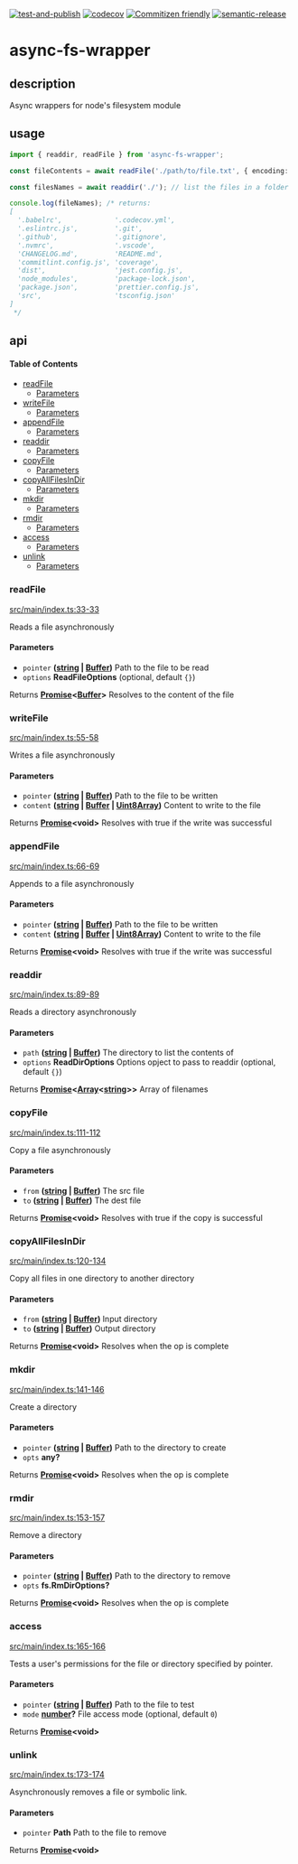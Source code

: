 [![test-and-publish](https://github.com/bbeesley/async-fs/actions/workflows/test-and-publish.yml/badge.svg)](https://github.com/bbeesley/async-fs/actions/workflows/test-and-publish.yml) [![codecov](https://codecov.io/gh/bbeesley/async-fs/branch/master/graph/badge.svg)](https://codecov.io/gh/bbeesley/async-fs) [![Commitizen friendly](https://img.shields.io/badge/commitizen-friendly-brightgreen.svg)](http://commitizen.github.io/cz-cli/) [![semantic-release](https://img.shields.io/badge/%20%20%F0%9F%93%A6%F0%9F%9A%80-semantic--release-e10079.svg)](https://github.com/semantic-release/semantic-release)

# async-fs-wrapper

## description

Async wrappers for node's filesystem module

## usage

```typescript
import { readdir, readFile } from 'async-fs-wrapper';

const fileContents = await readFile('./path/to/file.txt', { encoding: 'utf8' }); // get the content of a file

const filesNames = await readdir('./'); // list the files in a folder

console.log(fileNames); /* returns:
[
  '.babelrc',             '.codecov.yml',
  '.eslintrc.js',         '.git',
  '.github',              '.gitignore',
  '.nvmrc',               '.vscode',
  'CHANGELOG.md',         'README.md',
  'commitlint.config.js', 'coverage',
  'dist',                 'jest.config.js',
  'node_modules',         'package-lock.json',
  'package.json',         'prettier.config.js',
  'src',                  'tsconfig.json'
]
 */
```

## api

<!-- Generated by documentation.js. Update this documentation by updating the source code. -->

#### Table of Contents

*   [readFile](#readfile)
    *   [Parameters](#parameters)
*   [writeFile](#writefile)
    *   [Parameters](#parameters-1)
*   [appendFile](#appendfile)
    *   [Parameters](#parameters-2)
*   [readdir](#readdir)
    *   [Parameters](#parameters-3)
*   [copyFile](#copyfile)
    *   [Parameters](#parameters-4)
*   [copyAllFilesInDir](#copyallfilesindir)
    *   [Parameters](#parameters-5)
*   [mkdir](#mkdir)
    *   [Parameters](#parameters-6)
*   [rmdir](#rmdir)
    *   [Parameters](#parameters-7)
*   [access](#access)
    *   [Parameters](#parameters-8)
*   [unlink](#unlink)
    *   [Parameters](#parameters-9)

### readFile

[src/main/index.ts:33-33](https://github.com/bbeesley/async-fs-wrapper/blob/bf7a5eda036bf91d95c80eb0018d37b6e466103e/src/main/index.ts#L33-L33 "Source code on GitHub")

Reads a file asynchronously

#### Parameters

*   `pointer` **([string](https://developer.mozilla.org/docs/Web/JavaScript/Reference/Global_Objects/String) | [Buffer](https://nodejs.org/api/buffer.html))** Path to the file to be read
*   `options` **ReadFileOptions**  (optional, default `{}`)

Returns **[Promise](https://developer.mozilla.org/docs/Web/JavaScript/Reference/Global_Objects/Promise)<[Buffer](https://nodejs.org/api/buffer.html)>** Resolves to the content of the file

### writeFile

[src/main/index.ts:55-58](https://github.com/bbeesley/async-fs-wrapper/blob/bf7a5eda036bf91d95c80eb0018d37b6e466103e/src/main/index.ts#L55-L58 "Source code on GitHub")

Writes a file asynchronously

#### Parameters

*   `pointer` **([string](https://developer.mozilla.org/docs/Web/JavaScript/Reference/Global_Objects/String) | [Buffer](https://nodejs.org/api/buffer.html))** Path to the file to be written
*   `content` **([string](https://developer.mozilla.org/docs/Web/JavaScript/Reference/Global_Objects/String) | [Buffer](https://nodejs.org/api/buffer.html) | [Uint8Array](https://developer.mozilla.org/docs/Web/JavaScript/Reference/Global_Objects/Uint8Array))** Content to write to the file

Returns **[Promise](https://developer.mozilla.org/docs/Web/JavaScript/Reference/Global_Objects/Promise)\<void>** Resolves with true if the write was successful

### appendFile

[src/main/index.ts:66-69](https://github.com/bbeesley/async-fs-wrapper/blob/bf7a5eda036bf91d95c80eb0018d37b6e466103e/src/main/index.ts#L66-L69 "Source code on GitHub")

Appends to a file asynchronously

#### Parameters

*   `pointer` **([string](https://developer.mozilla.org/docs/Web/JavaScript/Reference/Global_Objects/String) | [Buffer](https://nodejs.org/api/buffer.html))** Path to the file to be written
*   `content` **([string](https://developer.mozilla.org/docs/Web/JavaScript/Reference/Global_Objects/String) | [Buffer](https://nodejs.org/api/buffer.html) | [Uint8Array](https://developer.mozilla.org/docs/Web/JavaScript/Reference/Global_Objects/Uint8Array))** Content to write to the file

Returns **[Promise](https://developer.mozilla.org/docs/Web/JavaScript/Reference/Global_Objects/Promise)\<void>** Resolves with true if the write was successful

### readdir

[src/main/index.ts:89-89](https://github.com/bbeesley/async-fs-wrapper/blob/bf7a5eda036bf91d95c80eb0018d37b6e466103e/src/main/index.ts#L89-L89 "Source code on GitHub")

Reads a directory asynchronously

#### Parameters

*   `path` **([string](https://developer.mozilla.org/docs/Web/JavaScript/Reference/Global_Objects/String) | [Buffer](https://nodejs.org/api/buffer.html))** The directory to list the contents of
*   `options` **ReadDirOptions** Options opject to pass to readdir (optional, default `{}`)

Returns **[Promise](https://developer.mozilla.org/docs/Web/JavaScript/Reference/Global_Objects/Promise)<[Array](https://developer.mozilla.org/docs/Web/JavaScript/Reference/Global_Objects/Array)<[string](https://developer.mozilla.org/docs/Web/JavaScript/Reference/Global_Objects/String)>>** Array of filenames

### copyFile

[src/main/index.ts:111-112](https://github.com/bbeesley/async-fs-wrapper/blob/bf7a5eda036bf91d95c80eb0018d37b6e466103e/src/main/index.ts#L111-L112 "Source code on GitHub")

Copy a file asynchronously

#### Parameters

*   `from` **([string](https://developer.mozilla.org/docs/Web/JavaScript/Reference/Global_Objects/String) | [Buffer](https://nodejs.org/api/buffer.html))** The src file
*   `to` **([string](https://developer.mozilla.org/docs/Web/JavaScript/Reference/Global_Objects/String) | [Buffer](https://nodejs.org/api/buffer.html))** The dest file

Returns **[Promise](https://developer.mozilla.org/docs/Web/JavaScript/Reference/Global_Objects/Promise)\<void>** Resolves with true if the copy is successful

### copyAllFilesInDir

[src/main/index.ts:120-134](https://github.com/bbeesley/async-fs-wrapper/blob/bf7a5eda036bf91d95c80eb0018d37b6e466103e/src/main/index.ts#L120-L134 "Source code on GitHub")

Copy all files in one directory to another directory

#### Parameters

*   `from` **([string](https://developer.mozilla.org/docs/Web/JavaScript/Reference/Global_Objects/String) | [Buffer](https://nodejs.org/api/buffer.html))** Input directory
*   `to` **([string](https://developer.mozilla.org/docs/Web/JavaScript/Reference/Global_Objects/String) | [Buffer](https://nodejs.org/api/buffer.html))** Output directory

Returns **[Promise](https://developer.mozilla.org/docs/Web/JavaScript/Reference/Global_Objects/Promise)\<void>** Resolves when the op is complete

### mkdir

[src/main/index.ts:141-146](https://github.com/bbeesley/async-fs-wrapper/blob/bf7a5eda036bf91d95c80eb0018d37b6e466103e/src/main/index.ts#L141-L146 "Source code on GitHub")

Create a directory

#### Parameters

*   `pointer` **([string](https://developer.mozilla.org/docs/Web/JavaScript/Reference/Global_Objects/String) | [Buffer](https://nodejs.org/api/buffer.html))** Path to the directory to create
*   `opts` **any?** 

Returns **[Promise](https://developer.mozilla.org/docs/Web/JavaScript/Reference/Global_Objects/Promise)\<void>** Resolves when the op is complete

### rmdir

[src/main/index.ts:153-157](https://github.com/bbeesley/async-fs-wrapper/blob/bf7a5eda036bf91d95c80eb0018d37b6e466103e/src/main/index.ts#L153-L157 "Source code on GitHub")

Remove a directory

#### Parameters

*   `pointer` **([string](https://developer.mozilla.org/docs/Web/JavaScript/Reference/Global_Objects/String) | [Buffer](https://nodejs.org/api/buffer.html))** Path to the directory to remove
*   `opts` **fs.RmDirOptions?** 

Returns **[Promise](https://developer.mozilla.org/docs/Web/JavaScript/Reference/Global_Objects/Promise)\<void>** Resolves when the op is complete

### access

[src/main/index.ts:165-166](https://github.com/bbeesley/async-fs-wrapper/blob/bf7a5eda036bf91d95c80eb0018d37b6e466103e/src/main/index.ts#L165-L166 "Source code on GitHub")

Tests a user's permissions for the file or directory specified by pointer.

#### Parameters

*   `pointer` **([string](https://developer.mozilla.org/docs/Web/JavaScript/Reference/Global_Objects/String) | [Buffer](https://nodejs.org/api/buffer.html))** Path to the file to test
*   `mode` **[number](https://developer.mozilla.org/docs/Web/JavaScript/Reference/Global_Objects/Number)?** File access mode (optional, default `0`)

Returns **[Promise](https://developer.mozilla.org/docs/Web/JavaScript/Reference/Global_Objects/Promise)\<void>** 

### unlink

[src/main/index.ts:173-174](https://github.com/bbeesley/async-fs-wrapper/blob/bf7a5eda036bf91d95c80eb0018d37b6e466103e/src/main/index.ts#L173-L174 "Source code on GitHub")

Asynchronously removes a file or symbolic link.

#### Parameters

*   `pointer` **Path** Path to the file to remove

Returns **[Promise](https://developer.mozilla.org/docs/Web/JavaScript/Reference/Global_Objects/Promise)\<void>** 
